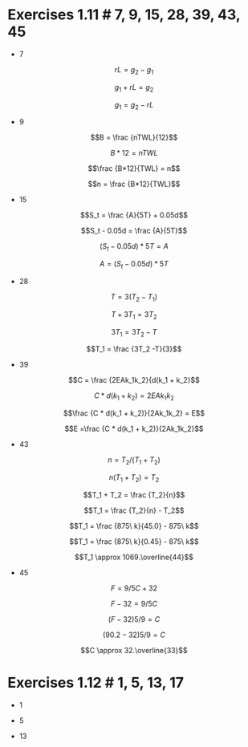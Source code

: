 # Exercises 1.11 # 7, 9, 15, 28, 39, 43, 45

* 7

$$rL = g_2 - g_1$$

$$g_1 + rL = g_2$$

$$g_1 = g_2 - rL$$

* 9

$$B = \frac {nTWL}{12}$$

$$B*12 = nTWL$$

$$\frac {B*12}{TWL} = n$$

$$n = \frac {B*12}{TWL}$$

* 15

$$S_t = \frac {A}{5T} + 0.05d$$

$$S_t - 0.05d = \frac {A}{5T}$$

$$(S_t - 0.05d) * 5T = A$$

$$A = (S_t - 0.05d) * 5T$$



* 28

$$T = 3(T_2 - T_1)$$

$$T + 3T_1 = 3T_2$$

$$3T_1 = 3T_2 -T$$

$$T_1 = \frac {3T_2 -T}{3}$$

* 39

$$C = \frac {2EAk_1k_2}{d(k_1 + k_2}$$

$$C * d(k_1 + k_2) = 2EAk_1k_2$$

$$\frac {C * d(k_1 + k_2)}{2Ak_1k_2} = E$$

$$E =\frac {C * d(k_1 + k_2)}{2Ak_1k_2}$$


* 43

$$n = T_2/(T_1 + T_2)$$

$$n(T_1 + T_2) = T_2$$

$$T_1 + T_2 = \frac {T_2}{n}$$

$$T_1 = \frac {T_2}{n} - T_2$$

$$T_1 = \frac {875\ k}{45.0} - 875\ k$$

$$T_1 = \frac {875\ k}{0.45} - 875\ k$$

$$T_1 \approx 1069.\overline{44}$$



* 45

$$F = 9/5C + 32$$

$$F - 32 = 9/5C$$

$$(F - 32)5/9 = C$$

$$(90.2 - 32)5/9 = C$$

$$C \approx 32.\overline{33}$$


# Exercises 1.12 # 1, 5, 13, 17

* 1



* 5



* 13
